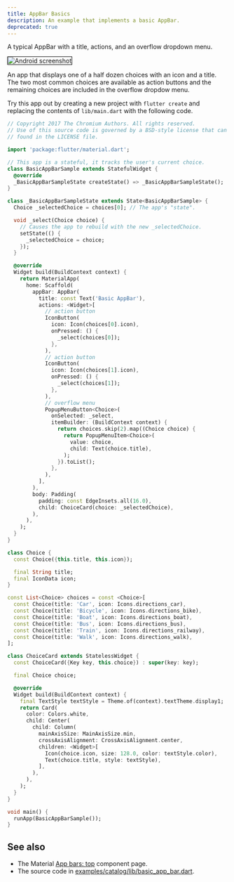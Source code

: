 ```yaml
---
title: AppBar Basics
description: An example that implements a basic AppBar.
deprecated: true
---
```


A typical AppBar with a title, actions, and an overflow dropdown menu.

<p>
  <div class="container-fluid">
    <div class="row">
      <div class="col-lg-4">
        <div class="panel">
          <div class="panel-body">
            <img style="border:1px solid #000000" src="https://storage.googleapis.com/flutter-catalog/cb4a54db8fb3726bf4293b9cc5cb12ce16883803/basic_app_bar_small.png" alt="Android screenshot" class="img-fluid">
          </div>
          <!-- <div class="panel-footer">
            Android screenshot
          </div> -->
        </div>
      </div>
    </div>
  </div>
</p>

An app that displays one of a half dozen choices with an icon and a title.
The two most common choices are available as action buttons and the remaining
choices are included in the overflow dropdow menu.

Try this app out by creating a new project with `flutter create` and
replacing the contents of `lib/main.dart` with the following code.

```dart
// Copyright 2017 The Chromium Authors. All rights reserved.
// Use of this source code is governed by a BSD-style license that can be
// found in the LICENSE file.

import 'package:flutter/material.dart';

// This app is a stateful, it tracks the user's current choice.
class BasicAppBarSample extends StatefulWidget {
  @override
  _BasicAppBarSampleState createState() => _BasicAppBarSampleState();
}

class _BasicAppBarSampleState extends State<BasicAppBarSample> {
  Choice _selectedChoice = choices[0]; // The app's "state".

  void _select(Choice choice) {
    // Causes the app to rebuild with the new _selectedChoice.
    setState(() {
      _selectedChoice = choice;
    });
  }

  @override
  Widget build(BuildContext context) {
    return MaterialApp(
      home: Scaffold(
        appBar: AppBar(
          title: const Text('Basic AppBar'),
          actions: <Widget>[
            // action button
            IconButton(
              icon: Icon(choices[0].icon),
              onPressed: () {
                _select(choices[0]);
              },
            ),
            // action button
            IconButton(
              icon: Icon(choices[1].icon),
              onPressed: () {
                _select(choices[1]);
              },
            ),
            // overflow menu
            PopupMenuButton<Choice>(
              onSelected: _select,
              itemBuilder: (BuildContext context) {
                return choices.skip(2).map((Choice choice) {
                  return PopupMenuItem<Choice>(
                    value: choice,
                    child: Text(choice.title),
                  );
                }).toList();
              },
            ),
          ],
        ),
        body: Padding(
          padding: const EdgeInsets.all(16.0),
          child: ChoiceCard(choice: _selectedChoice),
        ),
      ),
    );
  }
}

class Choice {
  const Choice({this.title, this.icon});

  final String title;
  final IconData icon;
}

const List<Choice> choices = const <Choice>[
  const Choice(title: 'Car', icon: Icons.directions_car),
  const Choice(title: 'Bicycle', icon: Icons.directions_bike),
  const Choice(title: 'Boat', icon: Icons.directions_boat),
  const Choice(title: 'Bus', icon: Icons.directions_bus),
  const Choice(title: 'Train', icon: Icons.directions_railway),
  const Choice(title: 'Walk', icon: Icons.directions_walk),
];

class ChoiceCard extends StatelessWidget {
  const ChoiceCard({Key key, this.choice}) : super(key: key);

  final Choice choice;

  @override
  Widget build(BuildContext context) {
    final TextStyle textStyle = Theme.of(context).textTheme.display1;
    return Card(
      color: Colors.white,
      child: Center(
        child: Column(
          mainAxisSize: MainAxisSize.min,
          crossAxisAlignment: CrossAxisAlignment.center,
          children: <Widget>[
            Icon(choice.icon, size: 128.0, color: textStyle.color),
            Text(choice.title, style: textStyle),
          ],
        ),
      ),
    );
  }
}

void main() {
  runApp(BasicAppBarSample());
}
```

## See also

* The Material [App bars: top](https://material.io/design/components/app-bars-top.html) component page.
* The source code in
  [examples/catalog/lib/basic_app_bar.dart]({{site.repo.flutter}}/tree/{{site.branch}}/examples/catalog/lib/basic_app_bar.dart).
